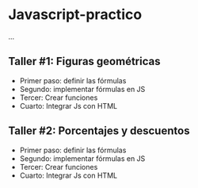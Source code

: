 # Javascript-practico

...

## Taller #1: Figuras geométricas

- Primer paso: definir las fórmulas
- Segundo: implementar fórmulas en JS
- Tercer: Crear funciones
- Cuarto: Integrar Js con HTML


## Taller #2: Porcentajes y descuentos

- Primer paso: definir las fórmulas
- Segundo: implementar fórmulas en JS
- Tercer: Crear funciones
- Cuarto: Integrar Js con HTML